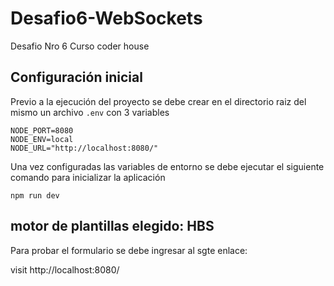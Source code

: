 # Desafio6-WebSockets
Desafio Nro 6 Curso coder house

## Configuración inicial

Previo a la ejecución del proyecto se debe crear en el directorio raiz del mismo un archivo `.env` con 3 variables 
```
NODE_PORT=8080
NODE_ENV=local
NODE_URL="http://localhost:8080/"
```
Una vez configuradas las variables de entorno se debe ejecutar el siguiente comando para inicializar la aplicación

```
npm run dev
```

## motor de plantillas elegido: HBS


Para probar el formulario se debe ingresar al sgte enlace:

visit http://localhost:8080/
